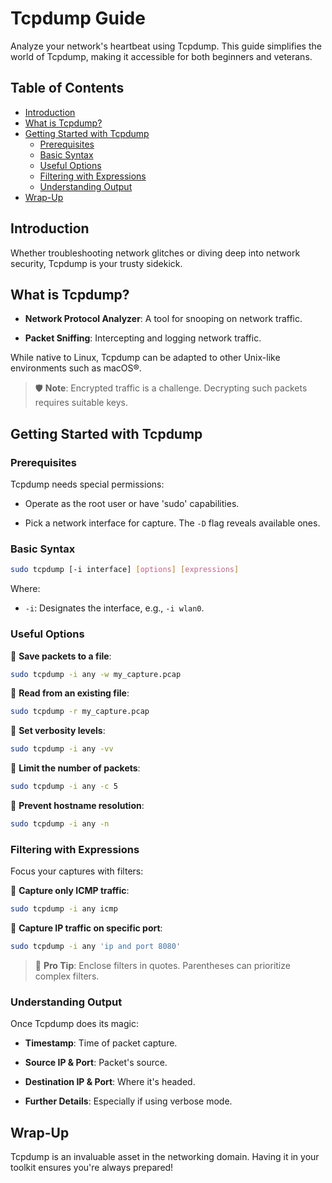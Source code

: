# Tcpdump Guide

Analyze your network's heartbeat using Tcpdump. This guide simplifies the world of Tcpdump, making it accessible for both beginners and veterans.

## Table of Contents

- [Introduction](#introduction)
- [What is Tcpdump?](#what-is-tcpdump)
- [Getting Started with Tcpdump](#getting-started-with-tcpdump)
  - [Prerequisites](#prerequisites)
  - [Basic Syntax](#basic-syntax)
  - [Useful Options](#useful-options)
  - [Filtering with Expressions](#filtering-with-expressions)
  - [Understanding Output](#understanding-output)
- [Wrap-Up](#wrap-up)

## Introduction

Whether troubleshooting network glitches or diving deep into network security, Tcpdump is your trusty sidekick.

## What is Tcpdump?

- **Network Protocol Analyzer**: A tool for snooping on network traffic.
  
- **Packet Sniffing**: Intercepting and logging network traffic.

While native to Linux, Tcpdump can be adapted to other Unix-like environments such as macOS®.

> 🛡️ **Note**: Encrypted traffic is a challenge. Decrypting such packets requires suitable keys.

## Getting Started with Tcpdump

### Prerequisites

Tcpdump needs special permissions:

- Operate as the root user or have 'sudo' capabilities.
  
- Pick a network interface for capture. The `-D` flag reveals available ones.

### Basic Syntax

```bash
sudo tcpdump [-i interface] [options] [expressions]
```

Where:

- `-i`: Designates the interface, e.g., `-i wlan0`.

### Useful Options

🔹 **Save packets to a file**:

```bash
sudo tcpdump -i any -w my_capture.pcap
```

🔹 **Read from an existing file**:

```bash
sudo tcpdump -r my_capture.pcap
```

🔹 **Set verbosity levels**:

```bash
sudo tcpdump -i any -vv
```

🔹 **Limit the number of packets**:

```bash
sudo tcpdump -i any -c 5
```

🔹 **Prevent hostname resolution**:

```bash
sudo tcpdump -i any -n
```

### Filtering with Expressions

Focus your captures with filters:

🔹 **Capture only ICMP traffic**:

```bash
sudo tcpdump -i any icmp
```

🔹 **Capture IP traffic on specific port**:

```bash
sudo tcpdump -i any 'ip and port 8080'
```

> 🎩 **Pro Tip**: Enclose filters in quotes. Parentheses can prioritize complex filters.

### Understanding Output

Once Tcpdump does its magic:

- **Timestamp**: Time of packet capture.
  
- **Source IP & Port**: Packet's source.
  
- **Destination IP & Port**: Where it's headed.
  
- **Further Details**: Especially if using verbose mode.

## Wrap-Up

Tcpdump is an invaluable asset in the networking domain. Having it in your toolkit ensures you're always prepared!

